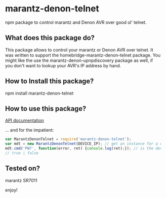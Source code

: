 # marantz-denon-telnet
npm package to control marantz and Denon AVR over good ol' telnet.



## What does this package do?
This package allows to control your marantz or Denon AVR over telnet. It was written to support the homebridge-marantz-denon-telnet package. You might like the use the marantz-denon-upnpdiscovery package as well, if you don't want to lookup your AVR's IP address by hand.



## How to Install this package?
npm install marantz-denon-telnet



## How to use this package?
[API documentation](docs/API.md)

... and for the impatient:

```javascript
var MarantzDenonTelnet = require('marantz-denon-telnet');
var mdt = new MarantzDenonTelnet(DEVICE_IP); // get an instance for a device at IP XXX.XXX.XXX.XXX
mdt.cmd('PW?', function(error, ret) {console.log(ret);}); // is the device turned on?
// true | false
```



## Tested on?

marantz SR7011



enjoy!
